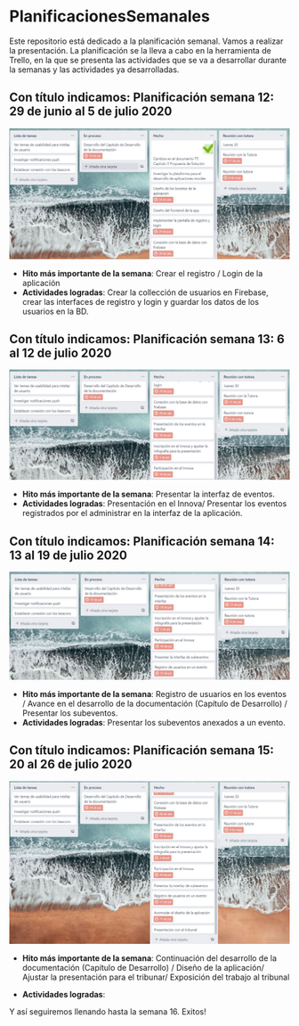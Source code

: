 # PlanificacionesSemanales
Este repositorio está dedicado a la planificación semanal. Vamos a realizar la presentación.
La planificación se la lleva a cabo en la herramienta de Trello, en la que se presenta las actividades que se va a desarrollar durante la semanas y las actividades ya desarrolladas.

## Con título indicamos: Planificación semana 12: 29 de junio al 5 de julio 2020
![](https://github.com/Practicum42-MP-20201/actividad6-ketorres10/blob/master/Semana-12.JPG)
* **Hito más importante de la semana**:  Crear el registro / Login de la aplicación
* **Actividades logradas**:  Crear la collección de usuarios en  Firebase, crear las interfaces de registro y login y guardar los datos de los usuarios en la BD.

## Con título indicamos: Planificación semana 13: 6 al 12 de julio 2020
![](https://github.com/Practicum42-MP-20201/actividad6-ketorres10/blob/master/Semana-13.JPG)
* **Hito más importante de la semana**: Presentar la interfaz de eventos.
* **Actividades logradas**: Presentación en el Innova/ Presentar los eventos registrados por el administrar en la interfaz de la aplicación.

## Con título indicamos: Planificación semana 14: 13 al 19 de julio 2020
![](https://github.com/Practicum42-MP-20201/actividad6-ketorres10/blob/master/Semana-14.JPG)
* **Hito más importante de la semana**: Registro de usuarios en los eventos / Avance en el desarrollo de la documentación (Capítulo de Desarrollo) / Presentar los subeventos.
* **Actividades logradas**: Presentar los subeventos anexados a un evento.

## Con título indicamos: Planificación semana 15: 20 al 26 de julio 2020
![](https://github.com/Practicum42-MP-20201/actividad6-ketorres10/blob/master/Semana-15.JPG)
* **Hito más importante de la semana**: Continuación del desarrollo de la documentación (Capítulo de Desarrollo) / Diseño de la aplicación/ Ajustar la presentación para el tribunar/ Exposición del trabajo al tribunal

* **Actividades logradas**: 

Y así seguiremos llenando hasta la semana 16.
Exitos! 
